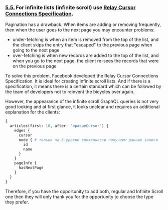 ### <a name="rule-5.5"></a> [5.5.](./05-list/5.5-cursor-connection.md) For infinite lists (infinite scroll) use [Relay Cursor Connections Specification](https://facebook.github.io/relay/graphql/connections.htm).

Pagination has a drawback. When items are adding or removing frequently, then when the user goes to the next page you may encounter problems:

- under-fetching is when an item is removed from the top of the list, and the client skips the entry that "escaped" to the previous page when going to the next page
- over-fetching is when new records are added to the top of the list, and when you go to the next page, the client re-sees the records that were on the previous page

To solve this problem, Facebook developed the Relay Cursor Connections Specification. It is ideal for creating infinite scroll lists. And if there is a specification, it means there is a certain standard which can be followed by the team of developers not to reinvent the bicycles over again.

However, the appearance of the infinite scroll GraphQL queries is not very good looking and at first glance, it looks unclear and requires an additional explanation for the clients:

```graphql
{
  articles(first: 10, after: "opaqueCursor") {
    edges {
      cursor
      node { # только на 3-уровне вложенности получаем данные записи
        id
        name
      }
    }
    pageInfo {
      hasNextPage
    }
  }
}
```

Therefore, if you have the opportunity to add both, regular and Infinite Scroll one then they will only thank you for the opportunity to choose the type they prefer.